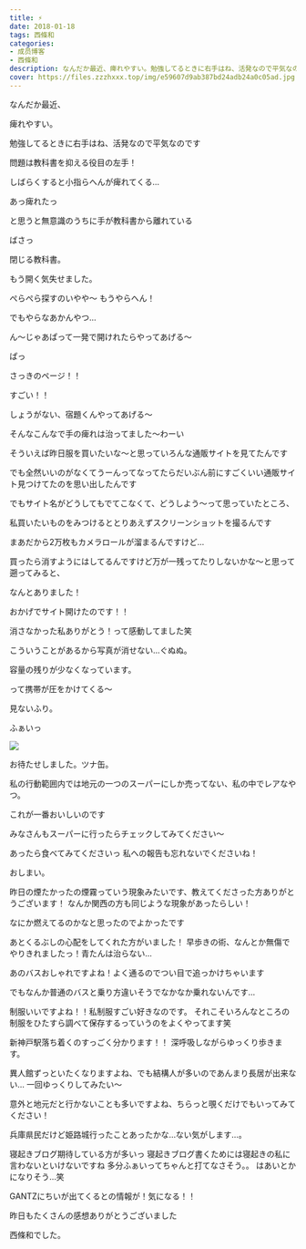 ```yaml
---
title: ⚡︎
date: 2018-01-18
tags: 西條和
categories: 
- 成员博客
- 西條和
description: なんだか最近、痺れやすい。勉強してるときに右手はね、活発なので平気なのです問題は教科書を抑える役目の左手！しばらくすると小指らへんが痺れてくる…...
cover: https://files.zzzhxxx.top/img/e59607d9ab387bd24adb24a0c05ad.jpg 
---
```









なんだか最近、





痺れやすい。




勉強してるときに右手はね、活発なので平気なのです

問題は教科書を抑える役目の左手！



しばらくすると小指らへんが痺れてくる…






あっ痺れたっ


と思うと無意識のうちに手が教科書から離れている





ばさっ




閉じる教科書。




もう開く気失せました。




ぺらぺら探すのいやや〜
もうやらへん！




でもやらなあかんやつ…




ん〜じゃあぱって一発で開けれたらやってあげる〜




ぱっ







さっきのページ！！


すごい！！




しょうがない、宿題くんやってあげる〜






そんなこんなで手の痺れは治ってました〜わーい








そういえば昨日服を買いたいな〜と思っていろんな通販サイトを見てたんです




でも全然いいのがなくてうーんってなってたらだいぶん前にすごくいい通販サイト見つけてたのを思い出したんです





でもサイト名がどうしてもでてこなくて、どうしよう〜って思っていたところ、






私買いたいものをみつけるととりあえずスクリーンショットを撮るんです





まあだから2万枚もカメラロールが溜まるんですけど…






買ったら消すようにはしてるんですけど万が一残ってたりしないかな〜と思って遡ってみると、







なんとありました！





おかげでサイト開けたのです！！







消さなかった私ありがとう！って感動してました笑







こういうことがあるから写真が消せない…ぐぬぬ。






容量の残りが少なくなっています。





って携帯が圧をかけてくる〜








見ないふり。













ふぁいっ




![](https://files.zzzhxxx.top/img/e59607d9ab387bd24adb24a0c05ad.jpg)







お待たせしました。ツナ缶。





私の行動範囲内では地元の一つのスーパーにしか売ってない、私の中でレアなやつ。


これが一番おいしいのです








みなさんもスーパーに行ったらチェックしてみてください〜



あったら食べてみてくださいっ
私への報告も忘れないでくださいね！








おしまい。









昨日の煙たかったの煙霧っていう現象みたいです、教えてくださった方ありがとうございます！
なんか関西の方も同じような現象があったらしい！

なにか燃えてるのかなと思ったのでよかったです





あとくるぶしの心配をしてくれた方がいました！
早歩きの術、なんとか無傷でやりきれましたっ！青たんは治らない…





あのバスおしゃれですよね！よく通るのでつい目で追っかけちゃいます

でもなんか普通のバスと乗り方違いそうでなかなか乗れないんです…

制服いいですよね！！私制服すごい好きなのです。
それこそいろんなところの制服をひたすら調べて保存するっていうのをよくやってます笑






新神戸駅落ち着くのすっごく分かります！！
深呼吸しながらゆっくり歩きます。




異人館ずっといたくなりますよね、でも結構人が多いのであんまり長居が出来ない…
一回ゆっくりしてみたい〜

意外と地元だと行かないことも多いですよね、ちらっと覗くだけでもいってみてください！

兵庫県民だけど姫路城行ったことあったかな…ない気がします…。





寝起きブログ期待している方が多いっ
寝起きブログ書くためには寝起きの私に言わないといけないですね
多分ふぁいってちゃんと打てなさそう。。
はあいとかになりそう…笑




GANTZにちいが出てくるとの情報が！気になる！！





昨日もたくさんの感想ありがとうございました




西條和でした。


